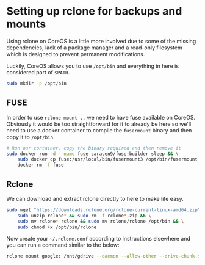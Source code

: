 # Setting up rclone for backups and mounts
Using rclone on CoreOS is a little more involved due to some of the missing dependencies, lack of a package manager and a read-only filesystem which is designed to prevent permanent modifications.

Luckily, CoreOS allows you to use `/opt/bin` and everything in here is considered part of `$PATH`.

```bash
sudo mkdir -p /opt/bin
```

## FUSE
In order to use `rclone mount ..` we need to have fuse available on CoreOS. Obviously it would be too straightforward for it to already be here so we'll need to use a docker container to compile the `fusermount` binary and then copy it to `/opt/bin`.

```bash
# Run our container, copy the binary required and then remove it
sudo docker run -d --name fuse saracen9/fuse-builder sleep && \
    sudo docker cp fuse:/usr/local/bin/fusermount3 /opt/bin/fusermount && \
    docker rm -f fuse
```

## Rclone
We can download and extract rclone directly to here to make life easy.

```bash
sudo wget "https://downloads.rclone.org/rclone-current-linux-amd64.zip" && \
    sudo unzip rclone* && sudo rm -f rclone*.zip && \
    sudo mv rclone* rclone && sudo mv rclone/rclone /opt/bin && \
    sudo chmod +x /opt/bin/rclone
```

Now create your `~/.rclone.conf` according to instructions elsewhere and you can run a command similar to the below:

```bash
rclone mount google: /mnt/gdrive --daemon --allow-other --drive-chunk-size 32M --timeout 1h --umask 002
```